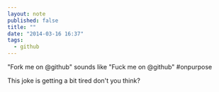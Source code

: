 ```yaml
---
layout: note
published: false
title: ""
date: "2014-03-16 16:37"
tags: 
  - github
---
```


"Fork me on @github" sounds like "Fuck me on @github" #onpurpose 

This joke is getting a bit tired don't you think?